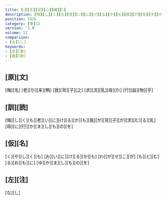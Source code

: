 ```yaml
---
title: [（][正][述][心][緒][）]
description: [悔][し][く][も][老][い][に][け][る][か][も][我][が][背][子][が][求][む][る][乳][母][に][行][か][ま][し][も][の][を]
position: 2926
category: [巻]12
version: '1.0'
volume: 12
comparison:
- [な][し]
keywords:
- [恋][愛]
- [戯][歌]
---
```


## [原][文]

[悔][毛] [老][尓][来][鴨] [我][背][子][之] [求][流][乳][母][尓] [行][益][物][乎]

## [訓][読]

[悔][し][く][も][老][い][に][け][る][か][も][我][が][背][子][が][求][む][る][乳][母][に][行][か][ま][し][も][の][を]

## [仮][名]

[く][や][し][く][も] [お][い][に][け][る][か][も] [わ][が][せ][こ][が] [も][と][む][る][お][も][に] [ゆ][か][ま][し][も][の][を]

## [左][注]

[な][し]
